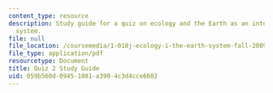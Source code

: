 ```yaml
---
content_type: resource
description: Study guide for a quiz on ecology and the Earth as an integrated dynamic
  system.
file: null
file_location: /coursemedia/1-018j-ecology-i-the-earth-system-fall-2009/059b560d09451081a3994c3d4cce6602_MIT1_018JF09_guide_2.pdf
file_type: application/pdf
resourcetype: Document
title: Quiz 2 Study Guide
uid: 059b560d-0945-1081-a399-4c3d4cce6602
---
```

